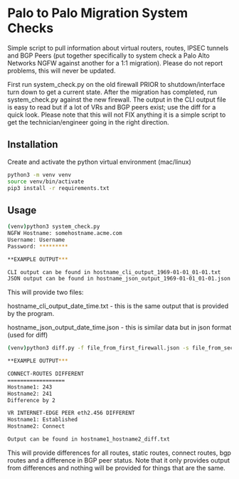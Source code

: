 # Palo to Palo Migration System Checks

Simple script to pull information about virtual routers, routes, IPSEC tunnels and BGP Peers (put together specifically to system check a Palo Alto Networks NGFW against another for a 1:1 migration).  Please do not report problems, this will never be updated.

First run system_check.py on the old firewall PRIOR to shutdown/interface turn down to get a current state.  After the migration has completed, run system_check.py against the new firewall.  The output in the CLI output file is easy to read but if a lot of VRs and BGP peers exist; use the diff for a quick look.  Please note that this will not FIX anything it is a simple script to get the technician/engineer going in the right direction.

## Installation

Create and activate the python virtual environment (mac/linux)

```bash
python3 -m venv venv
source venv/bin/activate
pip3 install -r requirements.txt
```

## Usage

```bash
(venv)python3 system_check.py
NGFW Hostname: somehostname.acme.com
Username: Username
Password: *********

**EXAMPLE OUTPUT***

CLI output can be found in hostname_cli_output_1969-01-01_01-01.txt
JSON output can be found in hostname_json_output_1969-01-01_01-01.json
```
This will provide two files:

hostname_cli_output_date_time.txt - this is the same output that is provided by the program.

hostname_json_output_date_time.json - this is similar data but in json format (used for diff)

```bash
(venv)python3 diff.py -f file_from_first_firewall.json -s file_from_second_firewall.json

**EXAMPLE OUTPUT***

CONNECT-ROUTES DIFFERENT
==================
Hostname1: 243
Hostname2: 241
Difference by 2

VR INTERNET-EDGE PEER eth2.456 DIFFERENT
Hostname1: Established
Hostname2: Connect

Output can be found in hostname1_hostname2_diff.txt
```

This will provide differences for all routes, static routes, connect routes, bgp routes and a difference in BGP peer status.  Note that it only provides output from differences and nothing will be provided for things that are the same.


